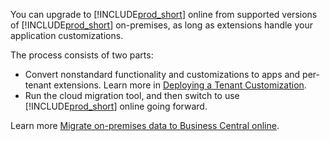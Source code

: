 You can upgrade to [!INCLUDE[prod_short](prod_short.md)] online from supported versions of [!INCLUDE[prod_short](prod_short.md)] on-premises, as long as extensions handle your application customizations.

The process consists of two parts:

- Convert nonstandard functionality and customizations to apps and per-tenant extensions. Learn more in [Deploying a Tenant Customization](../devenv-deploy-tenant-customization.md).
- Run the cloud migration tool, and then switch to use [!INCLUDE[prod_short](prod_short.md)] online going forward.

Learn more [Migrate on-premises data to Business Central online](../../administration/migrate-data.md).